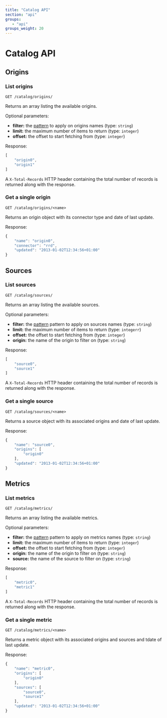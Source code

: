 ```yaml
---
title: "Catalog API"
section: "api"
groups:
   - "api"
groups_weight: 20
---
```


# Catalog API

## Origins

### List origins

```
GET /catalog/origins/
```

Returns an array listing the available origins.

Optional parameters:

 * __filter:__ the [pattern](/docs/api/#filter-patterns) to apply on origins names (type: `string`)
 * __limit:__ the maximum number of items to return (type: `integer`)
 * __offset:__ the offset to start fetching from (type: `integer`)

Response:

```javascript
[
    "origin0",
    "origin1"
]
```

A `X-Total-Records` HTTP header containing the total number of records is returned along with the response.

### Get a single origin

```
GET /catalog/origins/<name>
```

Returns an origin object with its connector type and date of last update.

Response:

```javascript
{
    "name": "origin0",
    "connector": "rrd",
    "updated": "2013-01-02T12:34:56+01:00"
}
```

## Sources

### List sources

```
GET /catalog/sources/
```

Returns an array listing the available sources.

Optional parameters:

 * __filter:__ the [pattern](/docs/api/#filter-patterns) pattern to apply on sources names (type: `string`)
 * __limit:__ the maximum number of items to return (type: `integerr`)
 * __offset:__ the offset to start fetching from (type: `integer`)
 * __origin:__ the name of the origin to filter on (type: `string`)

Response:

```javascript
[
    "source0",
    "source1"
]
```

A `X-Total-Records` HTTP header containing the total number of records is returned along with the response.

### Get a single source

```
GET /catalog/sources/<name>
```

Returns a source object with its associated origins and date of last update.

Response:

```javascript
{
    "name": "source0",
    "origins": [
        "origin0"
    ],
    "updated": "2013-01-02T12:34:56+01:00"
}
```

## Metrics

### List metrics

```
GET /catalog/metrics/
```

Returns an array listing the available metrics.

Optional parameters:

 * __filter:__ the [pattern](/docs/api/#filter-patterns) pattern to apply on metrics names (type: `string`)
 * __limit:__ the maximum number of items to return (type: `integer`)
 * __offset:__ the offset to start fetching from (type: `integer`)
 * __origin:__ the name of the origin to filter on (type: `string`)
 * __source:__ the name of the source to filter on (type: `string`)

Response:

```javascript
[
    "metric0",
    "metric1"
]
```

A `X-Total-Records` HTTP header containing the total number of records is returned along with the response.

### Get a single metric

```
GET /catalog/metrics/<name>
```

Returns a metric object with its associated origins and sources and tdate of last update.

Response:

```javascript
{
    "name": "metric0",
    "origins": [
        "origin0"
    ],
    "sources": [
        "source0",
        "source1"
    ],
    "updated": "2013-01-02T12:34:56+01:00"
}
```
